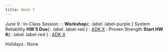```yaml
---
title: Week 7
---
```


June 9
: In-Class Session
  : 
: **Workshop**{: .label .label-purple } System Reliability **HW 5 Due**{: .label .label-red }
  : [ADK X](#)
: Proven Strength **Start HW 6**{: .label .label-red }
  : [ADK X](#)

Holidays
: None
